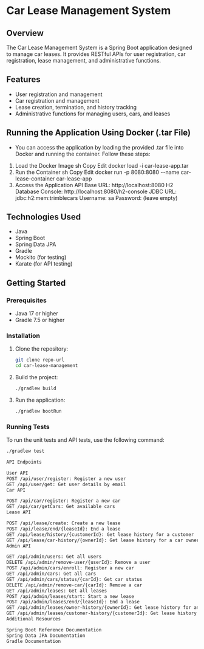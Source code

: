 # Car Lease Management System

## Overview
The Car Lease Management System is a Spring Boot application designed to manage car leases. It provides RESTful APIs for user registration, car registration, lease management, and administrative functions.

## Features
- User registration and management
- Car registration and management
- Lease creation, termination, and history tracking
- Administrative functions for managing users, cars, and leases

## Running the Application Using Docker (.tar File)
- You can access the application by loading the provided .tar file into Docker and running the container. Follow these steps:

1. Load the Docker Image
   sh
   Copy
   Edit
   docker load -i car-lease-app.tar
2. Run the Container
   sh
   Copy
   Edit
   docker run -p 8080:8080 --name car-lease-container car-lease-app
3. Access the Application
   API Base URL: http://localhost:8080
   H2 Database Console: http://localhost:8080/h2-console
   JDBC URL: jdbc:h2:mem:trimblecars
   Username: sa
   Password: (leave empty)
## Technologies Used
- Java
- Spring Boot
- Spring Data JPA
- Gradle
- Mockito (for testing)
- Karate (for API testing)

## Getting Started

### Prerequisites
- Java 17 or higher
- Gradle 7.5 or higher

### Installation
1. Clone the repository:
    ```sh
    git clone repo-url
    cd car-lease-management
    ```

2. Build the project:
    ```sh
    ./gradlew build
    ```

3. Run the application:
    ```sh
    ./gradlew bootRun
    ```

### Running Tests
To run the unit tests and API tests, use the following command:
```sh
./gradlew test

API Endpoints

User API
POST /api/user/register: Register a new user
GET /api/user/get: Get user details by email
Car API

POST /api/car/register: Register a new car
GET /api/car/getCars: Get available cars
Lease API

POST /api/lease/create: Create a new lease
POST /api/lease/end/{leaseId}: End a lease
GET /api/lease/history/{customerId}: Get lease history for a customer
GET /api/lease/car-history/{ownerId}: Get lease history for a car owner
Admin API

GET /api/admin/users: Get all users
DELETE /api/admin/remove-user/{userId}: Remove a user
POST /api/admin/cars/enroll: Register a new car
GET /api/admin/cars: Get all cars
GET /api/admin/cars/status/{carId}: Get car status
DELETE /api/admin/remove-car/{carId}: Remove a car
GET /api/admin/leases: Get all leases
POST /api/admin/leases/start: Start a new lease
POST /api/admin/leases/end/{leaseId}: End a lease
GET /api/admin/leases/owner-history/{ownerId}: Get lease history for an owner
GET /api/admin/leases/customer-history/{customerId}: Get lease history for a customer
Additional Resources

Spring Boot Reference Documentation
Spring Data JPA Documentation
Gradle Documentation
